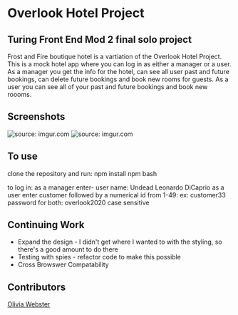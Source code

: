 # Overlook Hotel Project

## Turing Front End Mod 2 final solo project
Frost and Fire boutique hotel is a vartiation of the Overlook Hotel Project.
This is a mock hotel app where you can log in as either a manager or a user.
As a manager you get the info for the hotel, can see all user past and future bookings, can delete future bookings and book new rooms for guests. 
As a user you can see all of your past and future bookings and book new roooms. 

## Screenshots
<img href="https://imgur.com/51PTIVp"><img src="https://i.imgur.com/51PTIVp.png" title="source: imgur.com" />
<img href="https://imgur.com/9GJLnoq"><img src="https://i.imgur.com/9GJLnoq.png" title="source: imgur.com" />

## To use
clone the repository and run:
npm install
npm bash

to log in:
as a manager enter- user name: Undead Leonardo DiCaprio 
as a user enter customer followed by a numerical id from 1-49: ex: customer33
password for both: overlook2020
case sensitive


## Continuing Work 
* Expand the design - I didn't get where I wanted to with the styling, so there's a good amount to do there
* Testing with spies - refactor code to make this possible
* Cross Browswer Compatability

## Contributors

[Olivia Webster](https://github.com/oliviacweb)
